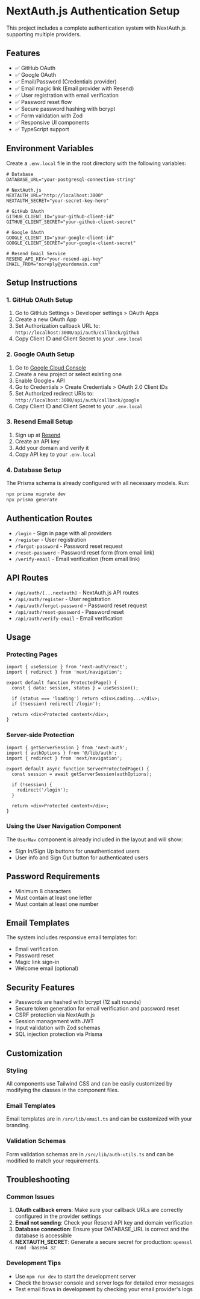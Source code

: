 # NextAuth.js Authentication Setup

This project includes a complete authentication system with NextAuth.js supporting multiple providers.

## Features

- ✅ GitHub OAuth
- ✅ Google OAuth  
- ✅ Email/Password (Credentials provider)
- ✅ Email magic link (Email provider with Resend)
- ✅ User registration with email verification
- ✅ Password reset flow
- ✅ Secure password hashing with bcrypt
- ✅ Form validation with Zod
- ✅ Responsive UI components
- ✅ TypeScript support

## Environment Variables

Create a `.env.local` file in the root directory with the following variables:

```env
# Database
DATABASE_URL="your-postgresql-connection-string"

# NextAuth.js
NEXTAUTH_URL="http://localhost:3000"
NEXTAUTH_SECRET="your-secret-key-here"

# GitHub OAuth
GITHUB_CLIENT_ID="your-github-client-id"
GITHUB_CLIENT_SECRET="your-github-client-secret"

# Google OAuth
GOOGLE_CLIENT_ID="your-google-client-id"
GOOGLE_CLIENT_SECRET="your-google-client-secret"

# Resend Email Service
RESEND_API_KEY="your-resend-api-key"
EMAIL_FROM="noreply@yourdomain.com"
```

## Setup Instructions

### 1. GitHub OAuth Setup

1. Go to GitHub Settings > Developer settings > OAuth Apps
2. Create a new OAuth App
3. Set Authorization callback URL to: `http://localhost:3000/api/auth/callback/github`
4. Copy Client ID and Client Secret to your `.env.local`

### 2. Google OAuth Setup

1. Go to [Google Cloud Console](https://console.cloud.google.com/)
2. Create a new project or select existing one
3. Enable Google+ API
4. Go to Credentials > Create Credentials > OAuth 2.0 Client IDs
5. Set Authorized redirect URIs to: `http://localhost:3000/api/auth/callback/google`
6. Copy Client ID and Client Secret to your `.env.local`

### 3. Resend Email Setup

1. Sign up at [Resend](https://resend.com/)
2. Create an API key
3. Add your domain and verify it
4. Copy API key to your `.env.local`

### 4. Database Setup

The Prisma schema is already configured with all necessary models. Run:

```bash
npx prisma migrate dev
npx prisma generate
```

## Authentication Routes

- `/login` - Sign in page with all providers
- `/register` - User registration
- `/forgot-password` - Password reset request
- `/reset-password` - Password reset form (from email link)
- `/verify-email` - Email verification (from email link)

## API Routes

- `/api/auth/[...nextauth]` - NextAuth.js API routes
- `/api/auth/register` - User registration
- `/api/auth/forgot-password` - Password reset request
- `/api/auth/reset-password` - Password reset
- `/api/auth/verify-email` - Email verification

## Usage

### Protecting Pages

```tsx
import { useSession } from 'next-auth/react';
import { redirect } from 'next/navigation';

export default function ProtectedPage() {
  const { data: session, status } = useSession();

  if (status === 'loading') return <div>Loading...</div>;
  if (!session) redirect('/login');

  return <div>Protected content</div>;
}
```

### Server-side Protection

```tsx
import { getServerSession } from 'next-auth';
import { authOptions } from '@/lib/auth';
import { redirect } from 'next/navigation';

export default async function ServerProtectedPage() {
  const session = await getServerSession(authOptions);
  
  if (!session) {
    redirect('/login');
  }

  return <div>Protected content</div>;
}
```

### Using the User Navigation Component

The `UserNav` component is already included in the layout and will show:
- Sign In/Sign Up buttons for unauthenticated users
- User info and Sign Out button for authenticated users

## Password Requirements

- Minimum 8 characters
- Must contain at least one letter
- Must contain at least one number

## Email Templates

The system includes responsive email templates for:
- Email verification
- Password reset
- Magic link sign-in
- Welcome email (optional)

## Security Features

- Passwords are hashed with bcrypt (12 salt rounds)
- Secure token generation for email verification and password reset
- CSRF protection via NextAuth.js
- Session management with JWT
- Input validation with Zod schemas
- SQL injection protection via Prisma

## Customization

### Styling
All components use Tailwind CSS and can be easily customized by modifying the classes in the component files.

### Email Templates
Email templates are in `/src/lib/email.ts` and can be customized with your branding.

### Validation Schemas
Form validation schemas are in `/src/lib/auth-utils.ts` and can be modified to match your requirements.

## Troubleshooting

### Common Issues

1. **OAuth callback errors**: Make sure your callback URLs are correctly configured in the provider settings
2. **Email not sending**: Check your Resend API key and domain verification
3. **Database connection**: Ensure your DATABASE_URL is correct and the database is accessible
4. **NEXTAUTH_SECRET**: Generate a secure secret for production: `openssl rand -base64 32`

### Development Tips

- Use `npm run dev` to start the development server
- Check the browser console and server logs for detailed error messages
- Test email flows in development by checking your email provider's logs
